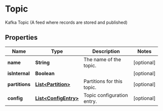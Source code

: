 

# Topic

Kafka Topic (A feed where records are stored and published)

## Properties

Name | Type | Description | Notes
------------ | ------------- | ------------- | -------------
**name** | **String** | The name of the topic. |  [optional]
**isInternal** | **Boolean** |  |  [optional]
**partitions** | [**List&lt;Partition&gt;**](Partition.md) | Partitions for this topic. |  [optional]
**config** | [**List&lt;ConfigEntry&gt;**](ConfigEntry.md) | Topic configuration entry. |  [optional]



